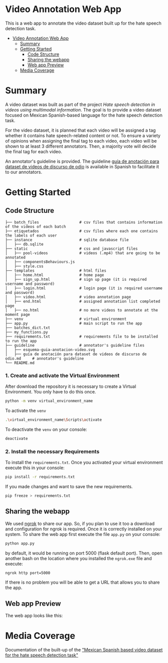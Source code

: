 # Video Annotation Web App 
This is a web app to annotate the video dataset built up for the hate speech detection task. 

- [Video Annotation Web App](#video-annotation-web-app)
  - [Summary](#summary)
  - [Getting Started](#getting-started)
      - [Code Structure](#code-structure)
      - [Sharing the webapp](#sharing-the-webapp)
      - [Web app Preview](#web-app-preview)
  - [Media Coverage](#media-coverage)

# Summary
A video dataset was built as part of the project _Hate speech detection in videos using multimodal information_. The goal is to provide a video dataset focused on Mexican Spanish-based language for the hate speech detection task. 

For the video dataset, it is planned that each video will be assigned a tag whether it contains hate speech-related content or not. To ensure a variety of opinions when assigning the final tag to each video, each video will be shown to at least 3 different annotators. Then, a majority vote will decide the final tag for each video.

An annotator's guideline is provided. The guideline [guía de anotación para dataset de videos de discurso de odio](https://github.com/iltocl/hsdvmi-video-annotation-webapp/blob/main/guideline/gu%C3%ADa%20de%20anotaci%C3%B3n%20para%20dataset%20de%20videos%20de%20discurso%20de%20odio.md) is available in Spanish to facilitate it to our annotators. 

# Getting Started
## Code Structure
```
├── batch_files                  # csv files that contains information of the videos of each batch
├── etiquetados                  # csv files where each one contains the labels of each user
├── instance                     # sqlite database file 
│   ├── db.sqlite
├── static                       # css and javascript files
│   ├── pool-videos              # videos (.mp4) that are going to be annotated
│   ├── componentsBehaviours.js  
│   ├── style.css
├── templates                    # html files
│   ├── home.html                # home page
│   ├── sign_up.html             # sign up page (it is required username and password)
│   ├── login.html               # login page (it is required username and password)
│   ├── video.html               # video annotation page
│   ├── end.html                 # assigned annotation list completed page 
│   ├── no.html                  # no more videos to annotate at the moment page
├── venv                         # virtual environment
├── app.py                       # main script to run the app
├── batches_dict.txt
├── my_functions.py
├── requirements.txt             # requirements file to be installed to run the app
├── guideline                    # annotator's guideline files 
│   ├── esquema-guia-anotacion-video.svg
│   ├── guía de anotación para dataset de videos de discurso de odio.md     # annotator's guideline
└── README.md
```
### 1. Create and activate the Virtual Environment
After download the repository it is necessary to create a Virtual Environment. You only have to do this once. 
```bash
python -m venv virtual_environment_name
```
To activate the `venv`
```bash
.\virtual_environment_name\Scripts\activate 
```
To deactivate the `venv` on your console:
```bash
deactivate
```
### 2. Install the necessary Requirements
To install the `requirements.txt`. Once you activated your virtual environment execute this in your console:
```bash
pip install -r requirements.txt
```
If you made changes and want to save the new requirements. 
```bash
pip freeze > requirements.txt
```
## Sharing the webapp
We used [ngrok](https://ngrok.com/) to share our app. So, if you plan to use it too a download and configuration for ngrok is required. Once it is correctly installed on your system. To share the web app first execute the file `app.py` on your console:
```bash
python app.py
```
by default, it would be running on port 5000 (flask default port). 
Then, open another bash on the location where you installed the `ngrok.exe` file and execute:
```bash
ngrok http port=5000
```
If there is no problem you will be able to get a URL that allows you to share the app.

## Web app Preview
The web app looks like this:

# Media Coverage
Documentation of the built-up of the ["Mexican Spanish based video dataset for the hate speech detection task"](https://github.com/iltocl/dcc-hsdvmi-video-dataset/blob/main/README.md)
